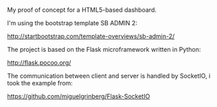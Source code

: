 My proof of concept for a HTML5-based dashboard.

I'm using the bootstrap template SB ADMIN 2:

http://startbootstrap.com/template-overviews/sb-admin-2/

The project is based on the Flask microframework written in Python:

http://flask.pocoo.org/

The communication between client and server is handled by SocketIO, i took the
example from:

https://github.com/miguelgrinberg/Flask-SocketIO


